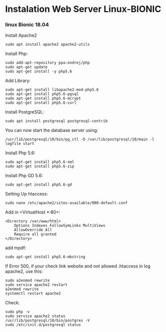 # Instalation Web Server Linux-BIONIC

### linux Bionic 18.04

Install Apache2

    sudo apt install apache2 apache2-utils

Install Php:

    sudo add-apt-repository ppa:ondrej/php
    sudo apt-get update
    sudo apt-get install -y php5.6

Add Library:
    
    sudo apt-get install libapache2-mod-php5.6
    sudo apt-get install php5.6-pgsql
    sudo apt-get install php5.6-mcrypt
    sudo apt-get install php5.6-curl

Install PostgreSQL:

    sudo apt install postgresql postgresql-contrib
    
You can now start the database server using:

    /usr/lib/postgresql/10/bin/pg_ctl -D /var/lib/postgresql/10/main -l logfile start
    
Install Php 5.6:

    sudo apt-get install php5.6-xml
    sudo apt-get install php5.6-zip
    
Install Php GD 5.6:

    sudo apt-get install php5.6-gd

Setting Up htaccess:

    sudo nano /etc/apache2/sites-available/000-default.conf

Add in <VirtualHost *:80>:

    <Directory /var/www/html>
        Options Indexes FollowSymLinks MultiViews
        AllowOverride All
        Require all granted
    </Directory>
    
add mpdf:
  
    sudo apt-get install php5.6-mbstring

If Error 500, if your check link website and not allowed .htaccess in log apache2, use this:
  
    sudo a2enmod rewrite
    sudo service apache2 restart
    a2enmod rewrite
    systemctl restart apache2

Check:

    sudo php -v 
    sudo service apache2 status
    /usr/lib/postgresql/10/bin/postgres -V 
    sudo /etc/init.d/postgresql status
    
    
    
    
    
